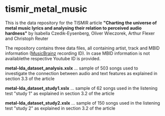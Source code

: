 # tismir_metal_music
This is the data repository for the TISMIR article **"Charting the universe of metal music lyrics and analysing their relation to perceived audio hardness"** by Isabella Czedik-Eysenberg, Oliver Wieczorek, Arthur Flexer and Christoph Reuter

The repository contains three data files, all containing artist, track and MBID information ([MusicBrainz](https://musicbrainz.org/) recording ID). In case MBID information is not availablethe respective Youtube ID is provided.

**metal-lda_dataset_analysis.xslx** ... sample of 503 songs used to investigate the connection between audio and
text features as explained in section 3.3 of the article

**metal-lda_dataset_study1.xslx** ... sample of 62 songs used in the listening test "study 1" as explained in section 3.2 of the article

**metal-lda_dataset_study2.xslx** ... sample of 150 songs used in the listening test "study 2" as explained in section 3.2 of the article


